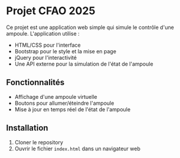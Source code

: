 # Projet CFAO 2025

Ce projet est une application web simple qui simule le contrôle d'une ampoule. L'application utilise :
- HTML/CSS pour l'interface
- Bootstrap pour le style et la mise en page
- jQuery pour l'interactivité
- Une API externe pour la simulation de l'état de l'ampoule

## Fonctionnalités
- Affichage d'une ampoule virtuelle
- Boutons pour allumer/éteindre l'ampoule
- Mise à jour en temps réel de l'état de l'ampoule

## Installation
1. Cloner le repository
2. Ouvrir le fichier `index.html` dans un navigateur web
